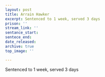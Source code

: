 ```yaml
---
layout: post
title: Arrain Hawker
excerpt: Sentenced to 1 week, served 3 days
prison: ''
stream_link: ''
sentance_start: 
sentece_end: 
date_released: 
archive: true
top_image: ''

---
```

Sentenced to 1 week, served 3 days